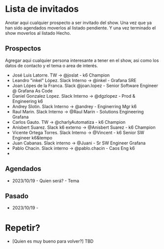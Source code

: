 # Lista de invitados
Anotar aqui cualquier prospecto a ser invitado del show. Una vez que ya han sido agendados moverlos al listado pendiente. Y una vez terminado el show moverlos al listado Hecho.
## Prospectos
Agregar aqui cualquier persona interesante a tener en el show, asi como los datos de contacto y el tema o area de interés.
- José Luis Latorre. TW -> @joslat - k6 Champion
- Leandro "inkel" López. Slack Interno -> @inkel - Grafana SRE
- Joan Lópes de la Franca. Slack @joan.lopez - Senior Software Engineer @ Grafana As Code
- Daniel Gonzalez Lopez. Slack Interno -> @dgzlopez - Prod & Engineering k6
- Andrey Slotin. Slack Interno -> @andrey - Enginerring Mgr k6
- Raul Marin. Slack Interno -> @Raul Marin - Solutions Engineering Grafana
- Carlos Gauto. TW -> @charlyAutomatiza - k6 Champion
- Anisbert Suarez. Slack k6 externo -> @Anisbert Suarez - k6 Champion
- Vicente Ortega Torres. Slack Interno -> @Vincent - k6 Senior SW Engineer k6&tempo
- Juan Cabanas. Slack interno -> @Juani - Sr SW Engineer Grafana
- Pablo Chacin. Slack interno -> @pablo.chacin - Caos Eng k6
- 

## Agendados
- 2023/10/19 - Quien será? - Tema

## Pasado
- 2023/10/19 -

# Repetir?
- [Quien es muy bueno para volver?] TBD
